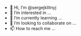 - 👋 Hi, I’m @sergejklitnyj
- 👀 I’m interested in ...
- 🌱 I’m currently learning ...
- 💞️ I’m looking to collaborate on ...
- 📫 How to reach me ...

<!---as
sergejklitnyj/sergejklitnyj is a ✨ special ✨ repository because its `README.md` (this file) appears on your GitHub profile.
You can click the Preview link to take a look at your changes.
--->
